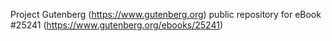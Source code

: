 Project Gutenberg (https://www.gutenberg.org) public repository for eBook #25241 (https://www.gutenberg.org/ebooks/25241)

